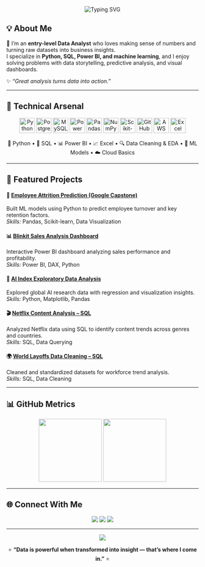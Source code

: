 <!-- 🌈 Dynamic Header -->
<p align="center">
  <img src="https://readme-typing-svg.herokuapp.com?font=Fira+Code&weight=600&size=26&pause=1000&color=00F0FF&center=true&vCenter=true&width=600&lines=👋+Hey%2C+I'm+Avinash+Patil!;📊+Data+Analyst+%7C+Python+%7C+SQL+%7C+Power+BI;🚀+Analytics+and+Data+Insights" alt="Typing SVG" />
</p>

## 💡 About Me  

🎯 I’m an **entry-level Data Analyst** who loves making sense of numbers and turning raw datasets into business insights.  
I specialize in **Python, SQL, Power BI, and machine learning**, and I enjoy solving problems with data storytelling, predictive analysis, and visual dashboards.

✨ *“Great analysis turns data into action.”*

---

## 🧠 Technical Arsenal  

<p align="center">
  <img src="https://cdn.jsdelivr.net/gh/devicons/devicon/icons/python/python-original.svg" width="40" height="40" alt="Python" />
  <img src="https://cdn.jsdelivr.net/gh/devicons/devicon/icons/postgresql/postgresql-original.svg" width="40" height="40" alt="PostgreSQL" />
  <img src="https://cdn.jsdelivr.net/gh/devicons/devicon/icons/mysql/mysql-original.svg" width="40" height="40" alt="MySQL" />
  <img src="https://www.vectorlogo.zone/logos/microsoft_powerbi/microsoft_powerbi-icon.svg" width="40" height="40" alt="Power BI" />
  <img src="https://cdn.jsdelivr.net/gh/devicons/devicon/icons/pandas/pandas-original.svg" width="40" height="40" alt="Pandas" />
  <img src="https://cdn.jsdelivr.net/gh/devicons/devicon/icons/numpy/numpy-original.svg" width="40" height="40" alt="NumPy" />
  <img src="https://cdn.jsdelivr.net/gh/devicons/devicon/icons/scikit-learn/scikit-learn-original.svg" width="40" height="40" alt="Scikit-learn" />
  <img src="https://cdn.jsdelivr.net/gh/devicons/devicon/icons/github/github-original.svg" width="40" height="40" alt="GitHub" />
  <img src="https://cdn.jsdelivr.net/gh/devicons/devicon/icons/amazonwebservices/amazonwebservices-original.svg" width="40" height="40" alt="AWS" />
  <img src="https://cdn.jsdelivr.net/gh/devicons/devicon/icons/excel/excel-original.svg" width="40" height="40" alt="Excel" />
</p>

<p align="center">
  🐍 Python • 🧮 SQL • 📊 Power BI • 📈 Excel • 🔍 Data Cleaning & EDA • 🤖 ML Models • ☁️ Cloud Basics
</p>

---

## 🚀 Featured Projects  

#### 🧠 [Employee Attrition Prediction (Google Capstone)](https://github.com/avinashpatil2140)
Built ML models using Python to predict employee turnover and key retention factors.  
*Skills:* Pandas, Scikit-learn, Data Visualization  

#### 📊 [Blinkit Sales Analysis Dashboard](https://github.com/avinashpatil2140)
Interactive Power BI dashboard analyzing sales performance and profitability.  
*Skills:* Power BI, DAX, Python  

#### 🤖 [AI Index Exploratory Data Analysis](https://github.com/avinashpatil2140)
Explored global AI research data with regression and visualization insights.  
*Skills:* Python, Matplotlib, Pandas  

#### 🎬 [Netflix Content Analysis – SQL](https://github.com/avinashpatil2140)
Analyzed Netflix data using SQL to identify content trends across genres and countries.  
*Skills:* SQL, Data Querying  

#### 🌍 [World Layoffs Data Cleaning – SQL](https://github.com/avinashpatil2140)
Cleaned and standardized datasets for workforce trend analysis.  
*Skills:* SQL, Data Cleaning  

---

## 📊 GitHub Metrics  

<p align="center">
  <img src="https://github-readme-stats.vercel.app/api?username=avinashpatil2140&show_icons=true&theme=react&hide_border=false" height="165">
  <img src="https://github-readme-streak-stats.herokuapp.com/?user=avinashpatil2140&theme=react" height="165">
</p>

---

## 🌐 Connect With Me  

<p align="center">
  <a href="https://www.linkedin.com/in/avinash-patil-41a737374/"><img src="https://img.shields.io/badge/LinkedIn-0A66C2?style=for-the-badge&logo=linkedin&logoColor=white"></a>
  <a href="mailto:avinashpatil@gmail.com"><img src="https://img.shields.io/badge/Gmail-D14836?style=for-the-badge&logo=gmail&logoColor=white"></a>
  <a href="https://github.com/avinashpatil2140"><img src="https://img.shields.io/badge/GitHub-171515?style=for-the-badge&logo=github&logoColor=white"></a>
</p>

---

<p align="center">
  <img src="https://readme-typing-svg.herokuapp.com?font=Fira+Code&pause=1200&color=00C2FF&center=true&vCenter=true&width=600&lines=📈+Data+%3D+Insight+%3D+Impact;Let's+Create+Value+from+Data!">
</p>

<p align="center">
⭐ <b>“Data is powerful when transformed into insight — that’s where I come in.”</b> ⭐
</p>
